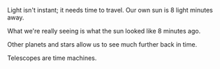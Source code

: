 Light isn't instant; it needs time to travel. Our own sun is 8 light minutes away.

What we're really seeing is what the sun looked like 8 minutes ago.

Other planets and stars allow us to see much further back in time.

Telescopes are time machines.